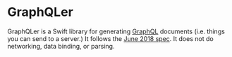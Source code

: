 # GraphQLer

GraphQLer is a Swift library for generating [GraphQL] documents (i.e. things you can send to a server.) It follows the [June 2018 spec]. It does not do networking, data binding, or parsing.

[GraphQL]: https://graphql.org
[June 2018 spec]: https://spec.graphql.org/June2018/

